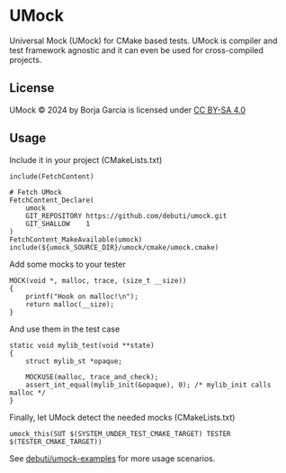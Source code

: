 # UMock

Universal Mock (UMock) for CMake based tests. UMock is compiler and test framework agnostic and it can even be used for cross-compiled projects.

## License

UMock © 2024 by Borja Garcia is licensed under [CC BY-SA 4.0](http://creativecommons.org/licenses/by-sa/4.0) 

## Usage

Include it in your project (CMakeLists.txt)
```
include(FetchContent)

# Fetch UMock
FetchContent_Declare(
    umock
    GIT_REPOSITORY https://github.com/debuti/umock.git
    GIT_SHALLOW    1
)
FetchContent_MakeAvailable(umock)
include(${umock_SOURCE_DIR}/umock/cmake/umock.cmake)
```

Add some mocks to your tester
```
MOCK(void *, malloc, trace, (size_t __size))
{
    printf("Hook on malloc!\n");
    return malloc(__size);
}
```

And use them in the test case
```
static void mylib_test(void **state)
{
    struct mylib_st *opaque;

    MOCKUSE(malloc, trace_and_check);
    assert_int_equal(mylib_init(&opaque), 0); /* mylib_init calls malloc */
}
```

Finally, let UMock detect the needed mocks (CMakeLists.txt)
```
umock_this(SUT $(SYSTEM_UNDER_TEST_CMAKE_TARGET) TESTER $(TESTER_CMAKE_TARGET))
```

See [debuti/umock-examples](https://github.com/debuti/umock-examples) for more usage scenarios.